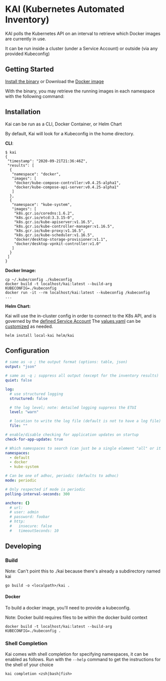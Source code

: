 # KAI (Kubernetes Automated Inventory)
KAI polls the Kubernetes API on an interval to retrieve which Docker images are currently in use.

It can be run inside a cluster (under a Service Account) or outside (via any provided Kubeconfig)

## Getting Started
[Install the binary](#installation) or Download the [Docker image](https://hub.docker.com/repository/docker/dakaneye/kai)

With the binary, you may retrieve the running images in each namespace with the following command:

## Installation
Kai can be run as a CLI, Docker Container, or Helm Chart

By default, Kai will look for a Kubeconfig in the home directory.

**CLI**:
```shell script
$ kai
{
 "timestamp": "2020-09-21T21:36:46Z",
 "results": [
  {
   "namespace": "docker",
   "images": [
    "docker/kube-compose-controller:v0.4.25-alpha1",
    "docker/kube-compose-api-server:v0.4.25-alpha1"
   ]
  },
  {
   "namespace": "kube-system",
   "images": [
    "k8s.gcr.io/coredns:1.6.2",
    "k8s.gcr.io/etcd:3.3.15-0",
    "k8s.gcr.io/kube-apiserver:v1.16.5",
    "k8s.gcr.io/kube-controller-manager:v1.16.5",
    "k8s.gcr.io/kube-proxy:v1.16.5",
    "k8s.gcr.io/kube-scheduler:v1.16.5",
    "docker/desktop-storage-provisioner:v1.1",
    "docker/desktop-vpnkit-controller:v1.0"
   ]
  }
 ]
}
```

**Docker Image:**
```shell script
cp ~/.kube/config ./kubeconfig
docker build -t localhost/kai:latest --build-arg KUBECONFIG=./kubeconfig
docker run -it --rm localhost/kai:latest --kubeconfig /kubeconfig
...
```

**Helm Chart:**

Kai will use the in-cluster config in order to connect to the K8s API, and is governed by the [defined Service Account](./helm/kai/templates/serviceaccount.yaml)
The [values.yaml](./helm/kai/values.yaml) can be [customized](#configuration) as needed.
```
helm install local-kai helm/kai
``` 

## Configuration
```yaml
# same as -o ; the output format (options: table, json)
output: "json"

# same as -q ; suppress all output (except for the inventory results)
quiet: false

log:
  # use structured logging
  structured: false

  # the log level; note: detailed logging suppress the ETUI
  level: "warn"

  # location to write the log file (default is not to have a log file)
  file: ""

# enable/disable checking for application updates on startup
check-for-app-update: true

# Which namespaces to search (can just be a single element "all" or it can be multiple)
namespaces:
  - default
  - docker
  - kube-system

# Can be one of adhoc, periodic (defaults to adhoc)
mode: periodic

# Only respected if mode is periodic
polling-interval-seconds: 300

anchore: {}
  # url: 
  # user: admin
  # password: foobar
  # http:
  #   insecure: false
  #   timeoutSeconds: 10

```

## Developing
### Build
Note: Can't point this to ./kai because there's already a subdirectory named kai

`go build -o <localpath>/kai .`

#### Docker
To build a docker image, you'll need to provide a kubeconfig. 

Note: Docker build requires files to be within the docker build context
```
docker build -t localhost/kai:latest --build-arg KUBECONFIG=./kubeconfig .
```

### Shell Completion
Kai comes with shell completion for specifying namespaces, it can be enabled as follows. Run with the `--help` command to get the instructions for the shell of your choice
```
kai completion <zsh|bash|fish>
```
